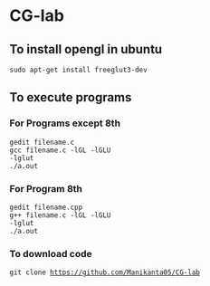 # CG-lab

## To install opengl in ubuntu<br>
<code>sudo apt-get install freeglut3-dev</code>

## To execute programs<br>
### For Programs except 8th
<code>gedit filename.c</code><br>
<code>gcc filename.c -lGL -lGLU -lglut</code><br>
<code>./a.out</code>
### For Program 8th
<code>gedit filename.cpp</code><br>
<code>g++ filename.c -lGL -lGLU -lglut</code><br>
<code>./a.out</code>
 

### To download code
<code>git clone https://github.com/Manikanta05/CG-lab</code>

